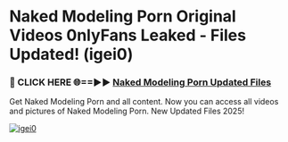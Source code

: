 # Naked Modeling Porn Original Videos 0nlyFans Leaked - Files Updated! (igei0)

<h3>🔴 CLICK HERE 🌐==►► <a href="https://tinyurl.com/yckcrads" rel="nofollow">Naked Modeling Porn Updated Files</a></h3>

Get Naked Modeling Porn and all content. Now you can access all videos and pictures of Naked Modeling Porn. New Updated Files 2025!

[![igei0](https://i.imgur.com/hpKpOFt.gif)](https://tinyurl.com/yckcrads)
